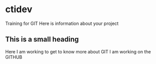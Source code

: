 # ctidev
Training for GIT
Here is information about your project
## This is a small heading
Here I am working to get to know  more about GIT
I am working on the GITHUB
